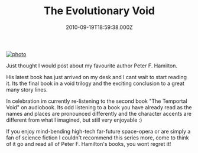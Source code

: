 ﻿---
coverImage: /images/fallback-post-header.png
date: "2010-09-19T18:59:38.000Z"
tags:
  - book
  - peter f hamilton
  - read
  - sci-fi
title: The Evolutionary Void
oldUrl: /books/the-evolutionary-void
---

[![](https://www.mikecann.blog/wp-content/uploads/2010/09/photo.jpg "photo")](https://www.mikecann.blog/wp-content/uploads/2010/09/photo.jpg)

Just thought I would post about my favourite author Peter F. Hamilton.

<!-- more -->

His latest book has just arrived on my desk and I cant wait to start reading it. Its the final book in a void trilogy and the exciting conclusion to a great many story lines.

In celebration im currently re-listening to the second book "The Temportal Void" on audiobook. Its odd listening to a book you have already read as the names and places are pronounced differently and the character accents are different from what I imagined, but still very enjoyable :)

If you enjoy mind-bending high-tech far-future space-opera or are simply a fan of science fiction I couldn't recommend this series more, come to think of it go and read all of Peter F. Hamilton's books, you wont regret it!
